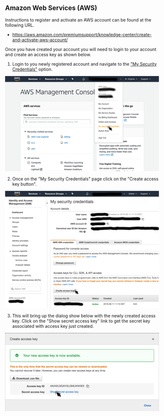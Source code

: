 ## Amazon Web Services (AWS)

Instructions to register and activate an AWS account can be found at the following URL.

* https://aws.amazon.com/premiumsupport/knowledge-center/create-and-activate-aws-account/

Once you have created your account you will need to login to your account and create an access key as shown below.

1. Login to you newly registered account and navigate to the ["My Security Credentials"](https://console.aws.amazon.com/iam/home?region=us-east-1#/security_credentials) option.

  ![alt text](aws-my-security-credentials.png "AWS My Sercurity Credentials")

2. Once on the "My Security Credentials" page click on the "Create access key button".

  ![alt text](aws-create-access-key.png "AWS Create Access Key")

3. This will bring up the dialog show below with the newly created access key. Click on the "Show secret access key" link to get the secret key associated with access key just created.

  ![alt text](aws-show-secret-access-key.png "AWS Create Access Key")